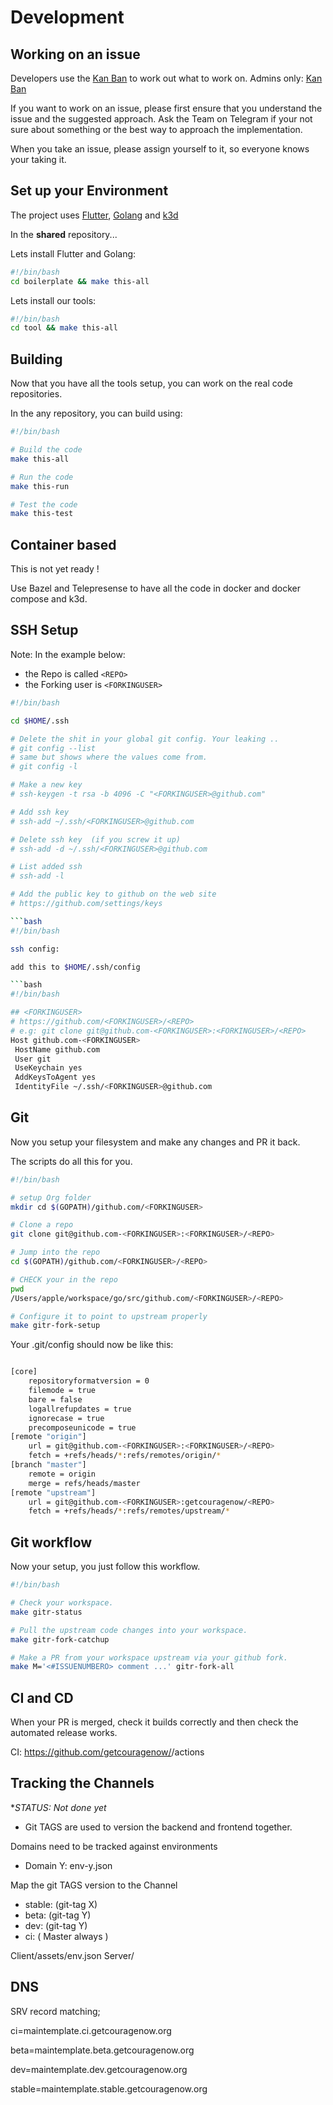 # Development


## Working on an issue

Developers use the [Kan Ban](https://github.com/orgs/getcouragenow/projects/1) to work out what to work on. Admins only: [Kan Ban](https://github.com/orgs/getcouragenow/projects/1/settings/linked_repositories)

If you want to work on an issue, please first ensure that you understand the issue and the suggested approach. Ask the Team on Telegram if your not sure about something or the best way to approach the implementation.

When you take an issue, please assign yourself to it, so everyone knows your taking it.

## Set up your Environment

The project uses [Flutter](https://flutter.dev/), [Golang](https://golang.org/) and [k3d](https://github.com/rancher/k3d)

In the **shared** repository...

Lets install Flutter and Golang:

```bash
#!/bin/bash
cd boilerplate && make this-all
```

Lets install our tools:

```bash
#!/bin/bash
cd tool && make this-all
```

## Building

Now that you have all the tools setup, you can work on the real code repositories.

In the any repository, you can build using:

```bash
#!/bin/bash

# Build the code
make this-all

# Run the code
make this-run

# Test the code
make this-test

```


## Container based

This is not yet ready !

Use Bazel and Telepresense to have all the code in docker and docker compose and k3d.

## SSH Setup

Note: In the example below:

- the Repo is called ```<REPO>```
- the Forking user is ```<FORKINGUSER>```

```bash
#!/bin/bash

cd $HOME/.ssh

# Delete the shit in your global git config. Your leaking ..
# git config --list
# same but shows where the values come from.
# git config -l

# Make a new key
# ssh-keygen -t rsa -b 4096 -C "<FORKINGUSER>@github.com"

# Add ssh key
# ssh-add ~/.ssh/<FORKINGUSER>@github.com

# Delete ssh key  (if you screw it up)
# ssh-add -d ~/.ssh/<FORKINGUSER>@github.com

# List added ssh
# ssh-add -l

# Add the public key to github on the web site
# https://github.com/settings/keys

```bash
#!/bin/bash

ssh config:

add this to $HOME/.ssh/config

```bash
#!/bin/bash

## <FORKINGUSER>
# https://github.com/<FORKINGUSER>/<REPO>
# e.g: git clone git@github.com-<FORKINGUSER>:<FORKINGUSER>/<REPO>
Host github.com-<FORKINGUSER>
 HostName github.com
 User git
 UseKeychain yes
 AddKeysToAgent yes
 IdentityFile ~/.ssh/<FORKINGUSER>@github.com
```

## Git

Now you setup your filesystem and make any changes and PR it back.

The scripts do all this for you.

```bash
#!/bin/bash

# setup Org folder
mkdir cd $(GOPATH)/github.com/<FORKINGUSER>

# Clone a repo
git clone git@github.com-<FORKINGUSER>:<FORKINGUSER>/<REPO>

# Jump into the repo
cd $(GOPATH)/github.com/<FORKINGUSER>/<REPO>

# CHECK your in the repo
pwd
/Users/apple/workspace/go/src/github.com/<FORKINGUSER>/<REPO>

# Configure it to point to upstream properly
make gitr-fork-setup

```

Your .git/config should now be like this:

```bash

[core]
	repositoryformatversion = 0
	filemode = true
	bare = false
	logallrefupdates = true
	ignorecase = true
	precomposeunicode = true
[remote "origin"]
	url = git@github.com-<FORKINGUSER>:<FORKINGUSER>/<REPO>
	fetch = +refs/heads/*:refs/remotes/origin/*
[branch "master"]
	remote = origin
	merge = refs/heads/master
[remote "upstream"]
	url = git@github.com-<FORKINGUSER>:getcouragenow/<REPO>
	fetch = +refs/heads/*:refs/remotes/upstream/*

```

## Git workflow

Now your setup, you just follow this workflow.

```bash
#!/bin/bash

# Check your workspace.
make gitr-status

# Pull the upstream code changes into your workspace.
make gitr-fork-catchup

# Make a PR from your workspace upstream via your github fork.
make M='<#ISSUENUMBERO> comment ...' gitr-fork-all

```

## CI and CD

When your PR is merged, check it builds correctly and then check the automated release works.

CI: https://github.com/getcouragenow/<REPO>/actions

## Tracking the Channels

**STATUS: Not done yet*

- Git TAGS are used to version the backend and frontend together.

Domains need to be tracked against environments
- Domain Y: env-y.json

Map the git TAGS version to the Channel
- stable: (git-tag X)
- beta: (git-tag Y)
- dev: (git-tag Y)
- ci: ( Master always )

Client/assets/env.json
Server/

## DNS

SRV record matching;

ci=maintemplate.ci.getcouragenow.org

beta=maintemplate.beta.getcouragenow.org

dev=maintemplate.dev.getcouragenow.org

stable=maintemplate.stable.getcouragenow.org